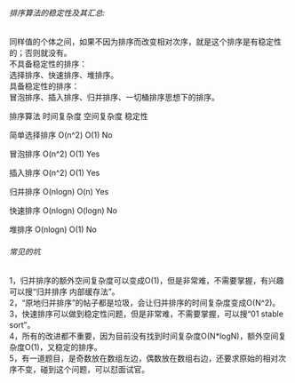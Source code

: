 ###### 排序算法的稳定性及其汇总:
同样值的个体之间，如果不因为排序而改变相对次序，就是这个排序是有稳定性的；否则就没有。  
不具备稳定性的排序：  
选择排序、快速排序、堆排序。  
具备稳定性的排序：  
冒泡排序、插入排序、归并排序、一切桶排序思想下的排序。  

排序算法      时间复杂度      空间复杂度      稳定性

简单选择排序    O(n^2)          O(1)          No

冒泡排序       O(n^2)          O(1)          Yes

插入排序       O(n^2)          O(1)          Yes

归并排序       O(nlogn)        O(n)          Yes

快速排序       O(nlogn)       O(logn)        No

堆排序         O(nlogn)        O(1)          No

###### 常见的坑
1，归并排序的额外空间复杂度可以变成O(1)，但是非常难，不需要掌握，有兴趣可以搜“归并排序 内部缓存法”。  
2，“原地归并排序”的帖子都是垃圾，会让归并排序的时间复杂度变成O(N^2)。  
3，快速排序可以做到稳定性问题，但是非常难，不需要掌握，可以搜“01 stable sort”。  
4，所有的改进都不重要，因为目前没有找到时间复杂度O(N*logN)，额外空间复杂度O(1)，又稳定的排序。  
5，有一道题目，是奇数放在数组左边，偶数放在数组右边，还要求原始的相对次序不变，碰到这个问题，可以怼面试官。  

